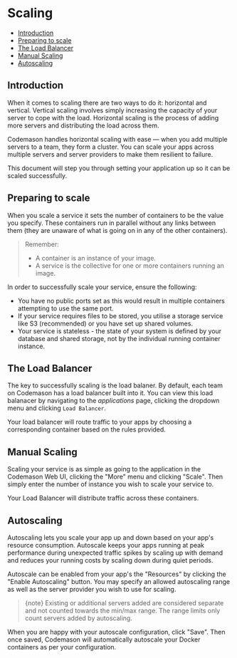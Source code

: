 # Scaling

- [Introduction](#introduction)
- [Preparing to scale](#preparing-to-scale)
- [The Load Balancer](#the-load-balancer)
- [Manual Scaling](#manual-scaling)
- [Autoscaling](#autoscaling)


<a name="introduction"></a>
## Introduction
When it comes to scaling there are two ways to do it: horizontal and vertical. Vertical scaling involves simply increasing the capacity of your server to cope with the load. Horizontal scaling is the process of adding more servers and distributing the load across them.

Codemason handles horizontal scaling with ease — when you add multiple servers to a team, they form a cluster. You can scale your apps across multiple servers and server providers to make them resilient to failure.

This document will step you through setting your application up so it can be scaled successfully. 


<a name="preparing-to-scale"></a>
## Preparing to scale
When you scale a service it sets the number of containers to be the value you specify. These containers run in parallel without any links between them (they are unaware of what is going on in any of the other containers).

> Remember:
> - A container is an instance of your image. 
> - A service is the collective for one or more containers running an image.

In order to successfully scale your service, ensure the following:
- You have no public ports set as this would result in multiple containers attempting to use the same port.
- If your service requires files to be stored, you utilise a storage service like S3 (recommended) or you have set up shared volumes.   
- Your service is stateless - the state of your system is defined by your database and shared storage, not by the individual running container instance.


<a name="the-load-balancer"></a>
## The Load Balancer

The key to successfully scaling is the load balaner. By default, each team on Codemason has a load balancer built into it. You can view this load balanacer by navigating to the *applications* page, clicking the dropdown menu and clicking `Load Balancer`.

Your load balancer will route traffic to your apps by choosing a corresponding container based on the rules provided. 


<a name="manual-scaling"></a>
## Manual Scaling

Scaling your service is as simple as going to the application in the Codemason Web UI, clicking the "More" menu and clicking "Scale". Then simply enter the number of instance you wish to scale your service to.

Your Load Balancer will distribute traffic across these containers.


<a name="autoscaling"></a>
## Autoscaling

Autoscaling lets you scale your app up and down based on your app's resource consumption. Autoscale keeps your apps running at peak performance during unexpected traffic spikes by scaling up with demand and reduces your running costs by scaling down during quiet periods.

Autoscale can be enabled from your app's the "Resources" by clicking the "Enable Autoscaling" button. 
You may specify an allowed autoscaling range as well as the server provider you wish to use for scaling.

> {note} Existing or additional servers added are considered separate and not counted towards the min/max range. The range limits only count servers added by autoscaling.     
 
When you are happy with your autoscale configuration, click "Save". Then once saved, Codemason will automatically autoscale your Docker containers as per your configuration.